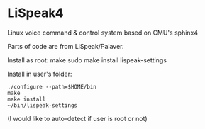 # LiSpeak4
Linux voice command &amp; control system based on CMU's sphinx4

Parts of code are from LiSpeak/Palaver.

Install as root:
    make
    sudo make install
    lispeak-settings

Install in user's folder:

    ./configure --path=$HOME/bin
    make
    make install
    ~/bin/lispeak-settings

(I would like to auto-detect if user is root or not)


